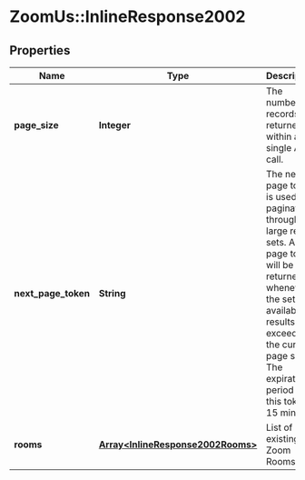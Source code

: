 # ZoomUs::InlineResponse2002

## Properties
Name | Type | Description | Notes
------------ | ------------- | ------------- | -------------
**page_size** | **Integer** | The number of records returned within a single API call. | [optional] 
**next_page_token** | **String** | The next page token is used to paginate through large result sets. A next page token will be returned whenever the set of available results exceeds the current page size. The expiration period for this token is 15 minutes. | [optional] 
**rooms** | [**Array&lt;InlineResponse2002Rooms&gt;**](InlineResponse2002Rooms.md) | List of existing Zoom Rooms. | [optional] 


